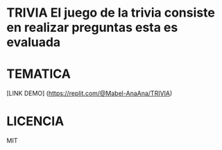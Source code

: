 # TRIVIA El juego de la trivia consiste en realizar preguntas esta es evaluada
# TEMATICA
[LINK DEMO] (https://replit.com/@Mabel-AnaAna/TRIVIA)

# LICENCIA
MIT
